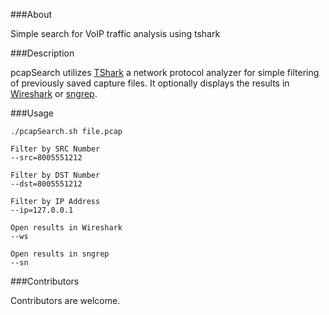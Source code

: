 ###About

Simple search for VoIP traffic analysis using tshark

###Description

pcapSearch utilizes [TShark](https://www.wireshark.org/docs/wsug_html_chunked/AppToolstshark.html) a network protocol analyzer for simple filtering of previously saved capture files. It optionally displays the results in [Wireshark](https://www.wireshark.org/) or [sngrep](https://github.com/irontec/sngrep).

###Usage

	./pcapSearch.sh file.pcap

	Filter by SRC Number
	--src=8005551212

	Filter by DST Number
 	--dst=8005551212

	Filter by IP Address
	--ip=127.0.0.1

	Open results in Wireshark
	--ws

	Open results in sngrep
	--sn

###Contributors

Contributors are welcome.
